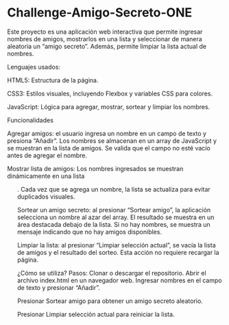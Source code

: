 # Challenge-Amigo-Secreto-ONE

Este proyecto es una aplicación web interactiva que permite ingresar nombres de amigos, mostrarlos en una lista y seleccionar de manera aleatoria un “amigo secreto”. Además, permite limpiar la lista actual de nombres.

Lenguajes usados:

HTML5: Estructura de la página.

CSS3: Estilos visuales, incluyendo Flexbox y variables CSS para colores.

JavaScript: Lógica para agregar, mostrar, sortear y limpiar los nombres.

Funcionalidades

Agregar amigos: el usuario ingresa un nombre en un campo de texto y presiona “Añadir”. Los nombres se almacenan en un array de JavaScript y se muestran en la lista de amigos. Se valida que el campo no esté vacío antes de agregar el nombre.

Mostrar lista de amigos: Los nombres ingresados se muestran dinámicamente en una lista <ul>.
Cada vez que se agrega un nombre, la lista se actualiza para evitar duplicados visuales.

Sortear un amigo secreto: al presionar “Sortear amigo”, la aplicación selecciona un nombre al azar del array. El resultado se muestra en un área destacada debajo de la lista. Si no hay nombres, se muestra un mensaje indicando que no hay amigos disponibles.

Limpiar la lista: al presionar “Limpiar selección actual”, se vacía la lista de amigos y el resultado del sorteo. Esta acción no requiere recargar la página.

¿Cómo se utiliza? Pasos:
Clonar o descargar el repositorio.
Abrir el archivo index.html en un navegador web.
Ingresar nombres en el campo de texto y presionar “Añadir”.

Presionar Sortear amigo para obtener un amigo secreto aleatorio.

Presionar Limpiar selección actual para reiniciar la lista.
